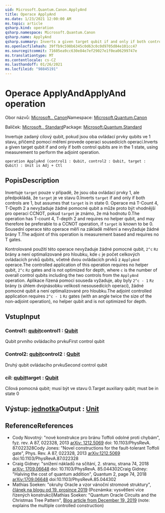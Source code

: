 ```yaml
---
uid: Microsoft.Quantum.Canon.ApplyAnd
title: Operace ApplyAnd
ms.date: 1/23/2021 12:00:00 AM
ms.topic: article
qsharp.kind: operation
qsharp.namespace: Microsoft.Quantum.Canon
qsharp.name: ApplyAnd
qsharp.summary: Inverts a given target qubit if and only if both control qubits are in the 1 state, using measurement to perform the adjoint operation.
ms.openlocfilehash: 39ffb9c598b6345c0d63c0c0d9705d84e101cc47
ms.sourcegitcommit: 71605ea9cc630e84e7ef29027e1f0ea06299747e
ms.translationtype: MT
ms.contentlocale: cs-CZ
ms.lasthandoff: 01/26/2021
ms.locfileid: "98845191"
---
```

# <a name="applyand-operation"></a><span data-ttu-id="d85a0-102">Operace ApplyAnd</span><span class="sxs-lookup"><span data-stu-id="d85a0-102">ApplyAnd operation</span></span>

<span data-ttu-id="d85a0-103">Obor názvů: [Microsoft.. Canon](xref:Microsoft.Quantum.Canon)</span><span class="sxs-lookup"><span data-stu-id="d85a0-103">Namespace: [Microsoft.Quantum.Canon](xref:Microsoft.Quantum.Canon)</span></span>

<span data-ttu-id="d85a0-104">Balíček: [Microsoft.. Standard](https://nuget.org/packages/Microsoft.Quantum.Standard)</span><span class="sxs-lookup"><span data-stu-id="d85a0-104">Package: [Microsoft.Quantum.Standard](https://nuget.org/packages/Microsoft.Quantum.Standard)</span></span>


<span data-ttu-id="d85a0-105">Invertuje zadaný cílový qubit, pokud jsou oba ovládací prvky qubits ve 1 stavu, přičemž pomocí měření provede operaci sousedících operací.</span><span class="sxs-lookup"><span data-stu-id="d85a0-105">Inverts a given target qubit if and only if both control qubits are in the 1 state, using measurement to perform the adjoint operation.</span></span>

```qsharp
operation ApplyAnd (control1 : Qubit, control2 : Qubit, target : Qubit) : Unit is Adj + Ctl
```


## <a name="description"></a><span data-ttu-id="d85a0-106">Popis</span><span class="sxs-lookup"><span data-stu-id="d85a0-106">Description</span></span>

<span data-ttu-id="d85a0-107">Invertuje `target` pouze v případě, že jsou oba ovládací prvky 1, ale předpokládá, že `target` je ve stavu 0.</span><span class="sxs-lookup"><span data-stu-id="d85a0-107">Inverts `target` if and only if both controls are 1, but assumes that `target` is in state 0.</span></span>  <span data-ttu-id="d85a0-108">Operace má T-Count 4, T-Depth 2 a nevyžaduje žádné pomocné qubit a může proto být vhodnější pro operaci CCNOT, pokud `target` je známo, že má hodnotu 0.</span><span class="sxs-lookup"><span data-stu-id="d85a0-108">The operation has T-count 4, T-depth 2 and requires no helper qubit, and may therefore be preferable to a CCNOT operation, if `target` is known to be 0.</span></span>  <span data-ttu-id="d85a0-109">Sousední operace této operace měří na základě měření a nevyžaduje žádné brány T.</span><span class="sxs-lookup"><span data-stu-id="d85a0-109">The adjoint of this operation is measurement based and requires no T gates.</span></span>

<span data-ttu-id="d85a0-110">Kontrolované použití této operace nevyžaduje žádné pomocné qubit, `2^c` `Rz` brány a není optimalizované pro hloubku, kde `c` je počet celkových ovládacích prvků qubits, včetně dvou ovládacích prvků z `ApplyAnd` operace.</span><span class="sxs-lookup"><span data-stu-id="d85a0-110">The controlled application of this operation requires no helper qubit, `2^c` `Rz` gates and is not optimized for depth, where `c` is the number of overall control qubits including the two controls from the `ApplyAnd` operation.</span></span>  <span data-ttu-id="d85a0-111">Aplikace řízená pomocí souseda vyžaduje, aby byly `2^c - 1` `Rz` brány (s úhlem dvojnásobku velikosti nesousedících operací), žádné pomocné qubit a není optimalizované pro hloubku.</span><span class="sxs-lookup"><span data-stu-id="d85a0-111">The adjoint controlled application requires `2^c - 1` `Rz` gates (with an angle twice the size of the non-adjoint operation), no helper qubit and is not optimized for depth.</span></span>

## <a name="input"></a><span data-ttu-id="d85a0-112">Vstup</span><span class="sxs-lookup"><span data-stu-id="d85a0-112">Input</span></span>

### <a name="control1--qubit"></a><span data-ttu-id="d85a0-113">Control1: [qubit](xref:microsoft.quantum.lang-ref.qubit)</span><span class="sxs-lookup"><span data-stu-id="d85a0-113">control1 : [Qubit](xref:microsoft.quantum.lang-ref.qubit)</span></span>

<span data-ttu-id="d85a0-114">Qubit prvního ovládacího prvku</span><span class="sxs-lookup"><span data-stu-id="d85a0-114">First control qubit</span></span>


### <a name="control2--qubit"></a><span data-ttu-id="d85a0-115">Control2: [qubit](xref:microsoft.quantum.lang-ref.qubit)</span><span class="sxs-lookup"><span data-stu-id="d85a0-115">control2 : [Qubit](xref:microsoft.quantum.lang-ref.qubit)</span></span>

<span data-ttu-id="d85a0-116">Druhý qubit ovládacího prvku</span><span class="sxs-lookup"><span data-stu-id="d85a0-116">Second control qubit</span></span>


### <a name="target--qubit"></a><span data-ttu-id="d85a0-117">cíl: [qubit](xref:microsoft.quantum.lang-ref.qubit)</span><span class="sxs-lookup"><span data-stu-id="d85a0-117">target : [Qubit](xref:microsoft.quantum.lang-ref.qubit)</span></span>

<span data-ttu-id="d85a0-118">Cílová pomocná qubit; musí být ve stavu 0.</span><span class="sxs-lookup"><span data-stu-id="d85a0-118">Target auxiliary qubit; must be in state 0</span></span>



## <a name="output--unit"></a><span data-ttu-id="d85a0-119">Výstup: [jednotka](xref:microsoft.quantum.lang-ref.unit)</span><span class="sxs-lookup"><span data-stu-id="d85a0-119">Output : [Unit](xref:microsoft.quantum.lang-ref.unit)</span></span>



## <a name="references"></a><span data-ttu-id="d85a0-120">Reference</span><span class="sxs-lookup"><span data-stu-id="d85a0-120">References</span></span>

- <span data-ttu-id="d85a0-121">Cody Novotný: "nové konstrukce pro bránu Toffoli odolné proti chybám", fyz. rev. A 87, 022328, 2013 [arXiv: 1212.5069](https://arxiv.org/abs/1212.5069) doi: 10.1103/PhysRevA. 87.022328</span><span class="sxs-lookup"><span data-stu-id="d85a0-121">Cody Jones: "Novel constructions for the fault-tolerant Toffoli gate", Phys. Rev. A 87, 022328, 2013 [arXiv:1212.5069](https://arxiv.org/abs/1212.5069) doi:10.1103/PhysRevA.87.022328</span></span>
- <span data-ttu-id="d85a0-122">Craig Gidney: "snížení nákladů na sčítání, 2. stranu, strana 74, 2018 [arXiv: 1709.06648](https://arxiv.org/abs/1709.06648) doi: 10.1103/PhysRevA. 85.044302</span><span class="sxs-lookup"><span data-stu-id="d85a0-122">Craig Gidney: "Halving the cost of quantum addition", Quantum 2, page 74, 2018 [arXiv:1709.06648](https://arxiv.org/abs/1709.06648) doi:10.1103/PhysRevA.85.044302</span></span>
- <span data-ttu-id="d85a0-123">Mathias Soeken: "okruhy Oracle a vzor vánoční stromové struktury", [článek na blogu od 19. prosince 2019](https://msoeken.github.io/blog_qac.html) (Poznámka: vysvětlení více řízených konstrukcí)</span><span class="sxs-lookup"><span data-stu-id="d85a0-123">Mathias Soeken: "Quantum Oracle Circuits and the Christmas Tree Pattern", [Blog article from December 19, 2019](https://msoeken.github.io/blog_qac.html) (note: explains the multiple controlled construction)</span></span>